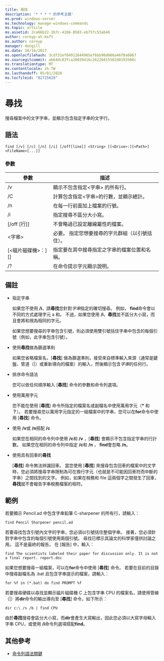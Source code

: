 ```yaml
---
title: 尋找
description: '* * * * 的參考主題'
ms.prod: windows-server
ms.technology: manage-windows-commands
ms.topic: article
ms.assetid: 2ca66b22-3b7c-4166-8503-eb75fc53ab46
author: coreyp-at-msft
ms.author: coreyp
manager: dongill
ms.date: 10/16/2017
ms.openlocfilehash: 3cd731ef64912644965ef6bb96d060a46f0a6067
ms.sourcegitcommit: ab64dc83fca28039416c26226815502d0193500c
ms.translationtype: MT
ms.contentlocale: zh-TW
ms.lasthandoff: 05/01/2020
ms.locfileid: "82725628"
---
```

# <a name="find"></a>尋找



搜尋檔案中的文字字串，並顯示包含指定字串的文字行。



## <a name="syntax"></a>語法

```
find [/v] [/c] [/n] [/i] [/off[line]] <String> [[<Drive>:][<Path>]<FileName>[...]]
```

### <a name="parameters"></a>參數

|           參數           |                                              描述                                               |
|-------------------------------|--------------------------------------------------------------------------------------------------------|
|              /v               |                    顯示不包含指定\<字串> 的所有行。                     |
|              /C               |              計算包含指定\<字串>的行數，並顯示總計。              |
|              /n               |                            在每一行前面加上檔案的行號。                             |
|              /i               |                            指定搜尋不區分大小寫。                            |
|         [/off [行]]          |                        不會略過已設定離線屬性的檔案。                        |
|          \<字串>          | 必要。 指定您想要搜尋的字元群組（以引號括住）。 |
| [\<磁片磁碟機>：][<Path>]<FileName> |        指定要在其中搜尋指定之字串的檔案位置和名稱。        |
|              /?               |                                  在命令提示字元顯示說明。                                  |

## <a name="remarks"></a>備註

-   指定字串

    如果您不使用 **/i**，請**尋找**您針對*字串*指定的確切搜尋。 例如， **find**命令會以不同的方式處理字元 a 和。 不過，如果您使用 **/i**，**尋找**並不區分大小寫，而且會將和視為相同的字元。

    如果您想要搜尋的字串包含引號，則必須使用雙引號括住字串中包含的每個引號（例如，此字串包含引號）。
-   使用**尋找**做為篩選準則

    如果您省略檔案名，[**尋找**] 做為篩選準則，接受來自標準輸入來源（通常是鍵盤、管道（|）或重新導向的檔案）的輸入，然後顯示包含*字串*的任何行。
-   排序命令語法

    您可以依任何順序輸入 [**尋找**] 命令的參數和命令列選項。
-   使用萬用字元

    您不能在使用 [**尋找**] 命令所指定的檔案名或副檔名中使用萬用字元（**&#42;** 和 **？**）。 若要搜尋您以萬用字元指定的一組檔案中的字串，您可以在**for**命令中使用 [**尋找**] 命令。
-   使用 **/v**或 **/n**搭配 **/c**

    如果您在相同的命令列中使用 **/c**和 **/v** ，[**尋找**] 會顯示不包含指定字串的行計數。 如果您在相同的命令列中指定 **/c**和 **/n** ， **find**會忽略 **/n**。
-   使用具有回車的**尋找**

    [**尋找**] 命令無法辨識回車。 當您使用 [**尋找**] 來搜尋包含回車的檔案中的文字時，您必須將搜尋字串限制為可在換行字元（也就是不可能因回車符而中斷的字串）之間找到的文字。 例如，如果在稅務和 file 這兩個字之間發生了回車，**尋找**就不會報告字串稅務檔案的相符。

## <a name="examples"></a>範例

若要顯示 Pencil.ad 中包含字串鉛筆 C-sharpener 的所有行，請輸入：
```
find Pencil Sharpener pencil.ad
```
若要尋找包含引號內文字的字串，您必須以引號括住整個字串。 接著，您必須針對字串中包含的每個引號使用兩個引號。 尋找已標示其論文的科學家僅供討論之用。 這不是最終的報告。 在 [報告] 中，輸入：
```
find The scientists labeled their paper for discussion only. It is not a final report. report.doc
```
如果您想要搜尋一組檔案，可以在**for**命令中使用 [**尋找**] 命令。 若要在目前的目錄中搜尋副檔名為 .bat 且包含字串提示的檔案，請輸入：
```
for %f in (*.bat) do find PROMPT %f 
```
若要搜尋硬碟以尋找並顯示磁片磁碟機 C 上包含字串 CPU 的檔案名，請使用管線（|）將**dir**命令的輸出導向至 [**尋找**] 命令，如下所示：
```
dir c:\ /s /b | find CPU 
```
由於**尋找**搜尋會區分大小寫，而**dir**會產生大寫輸出，因此您必須以大寫字母輸入字串 CPU，或使用 **/i**命令列選項搭配**find**。

## <a name="additional-references"></a>其他參考

- [命令列語法關鍵](command-line-syntax-key.md)
